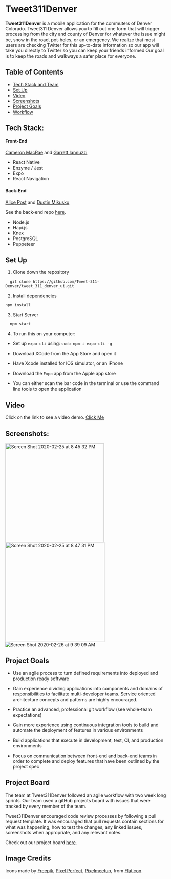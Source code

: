 # Tweet311Denver

**Tweet311Denver** is a mobile application for the commuters of Denver Colorado. Tweet311 Denver allows you to fill out one form that will trigger processing from the city and county of Denver for whatever the issue might be, snow in the road, pot-holes, or an emergency. We realize that most users are checking Twitter for this up-to-date information so our app will take you directly to Twitter so you can keep your friends informed.Our goal is to keep the roads and walkways a safer place for everyone.

## Table of Contents 
- [Tech Stack and Team](#tech-stack)
- [Set Up](#set-up)
- [Video](#video)
- [Screenshots](#screenshots)
- [Project Goals](#project-goals)
- [Workflow](#project-board)


## Tech Stack:
#### Front-End
  [Cameron MacRae](https://github.com/cammac60) and [Garrett Iannuzzi](https://github.com/Garrett-Iannuzzi)
  
- React Native
- Enzyme / Jest 
- Expo
- React Navigation

#### Back-End

[Alice Post](https://github.com/ap2322) and [Dustin Mikusko](https://github.com/Dustin-Mikusko)

See the back-end repo [here](https://github.com/Tweet-311-Denver/tweet_311_denver_service).

- Node.js 
- Hapi.js
- Knex
- PostgreSQL
- Puppeteer

## Set Up

1. Clone down the repository 
  ``` 
    git clone https://github.com/Tweet-311-Denver/tweet_311_denver_ui.git
  ```
2. Install dependencies
  ```
  npm install
  ```
3. Start Server
  ```
    npm start
  ```
4. To run this on your computer:
  - Set up `expo cli` using: `sudo npm i expo-cli -g`

  - Download XCode from the App Store and open it
  - Have Xcode installed for IOS simulator, or an iPhone
  - Download the `Expo` app from the Apple app store
  - You can either scan the bar code in the terminal or use the command line tools to open the application 

## Video
Click on the link to see a video demo.
[Click Me](https://www.youtube.com/watch?v=cad_aqusE_k&feature=share)


## Screenshots:
<img width="308" alt="Screen Shot 2020-02-25 at 8 45 32 PM" src="https://user-images.githubusercontent.com/48968224/75309952-c5880180-580f-11ea-8eaa-5a3d7435e4f2.png"><img width="310" alt="Screen Shot 2020-02-25 at 8 47 31 PM" src="https://user-images.githubusercontent.com/48968224/75310050-0d0e8d80-5810-11ea-82a1-6d04127fa468.png">![Screen Shot 2020-02-26 at 9 39 09 AM](https://user-images.githubusercontent.com/48968224/75367250-44ffea00-587d-11ea-981f-8bbc13ef3d22.png)


## Project Goals

  - Use an agile process to turn defined requirements into deployed and production ready software

- Gain experience dividing applications into components and domains of responsibilities to facilitate multi-developer teams. Service oriented architecture concepts and patterns are highly encouraged.
- Practice an advanced, professional git workflow (see whole-team expectations)
- Gain more experience using continuous integration tools to build and automate the deployment of features in various environments
- Build applications that execute in development, test, CI, and production environments
- Focus on communication between front-end and back-end teams in order to complete and deploy features that have been outlined by the project spec

## Project Board 

The team at Tweet311Denver followed an agile workflow with two week long sprints. Our team used a gitHub projects board with issues that were tracked by every member of the team.

Tweet311Denver encouraged code review processes by following a pull request template. It was encouraged that pull requests contain sections for what was happening, how to test the changes, any linked issues, screenshots when appropriate, and any relevant notes. 

Check out our project board [here](https://github.com/orgs/Tweet-311-Denver/projects).

## Image Credits
Icons made by [Freepik](https://www.flaticon.com/authors/freepik), [Pixel Perfect](https://www.flaticon.com/authors/pixel-perfect), [Pixelmeetup](https://www.flaticon.com/authors/pixelmeetup), from [Flaticon](https://www.flaticon.com/).


